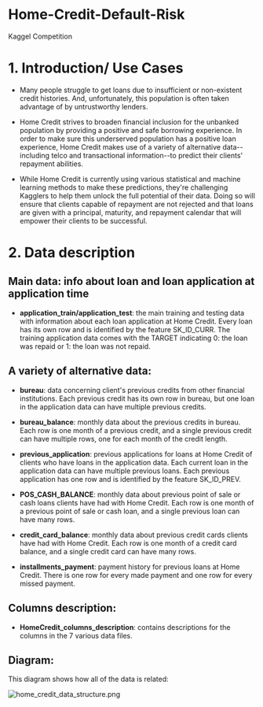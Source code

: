# Home-Credit-Default-Risk
Kaggel Competition


# <a id='1'>1. Introduction/ Use Cases</a>
* Many people struggle to get loans due to insufficient or non-existent credit histories. And, unfortunately, this population is often taken advantage of by untrustworthy lenders.

* Home Credit strives to broaden financial inclusion for the unbanked population by providing a positive and safe borrowing experience. In order to make sure this underserved population has a positive loan experience, Home Credit makes use of a variety of alternative data--including telco and transactional information--to predict their clients' repayment abilities.

* While Home Credit is currently using various statistical and machine learning methods to make these predictions, they're challenging Kagglers to help them unlock the full potential of their data. Doing so will ensure that clients capable of repayment are not rejected and that loans are given with a principal, maturity, and repayment calendar that will empower their clients to be successful.

# <a id='2'>2. Data description</a>
## Main data: info about loan and loan application at application time
* **application_train/application_test**: the main training and testing data with information about each loan application at Home Credit. Every loan has its own row and is identified by the feature SK_ID_CURR. The training application data comes with the TARGET indicating 0: the loan was repaid or 1: the loan was not repaid. 

## A variety of alternative data:
* **bureau**: data concerning client's previous credits from other financial institutions. Each previous credit has its own row in bureau, but one loan in the application data can have multiple previous credits.

* **bureau_balance**: monthly data about the previous credits in bureau. Each row is one month of a previous credit, and a single previous credit can have multiple rows, one for each month of the credit length. 

* **previous_application**: previous applications for loans at Home Credit of clients who have loans in the application data. Each current loan in the application data can have multiple previous loans. Each previous application has one row and is identified by the feature SK_ID_PREV. 

* **POS_CASH_BALANCE**: monthly data about previous point of sale or cash loans clients have had with Home Credit. Each row is one month of a previous point of sale or cash loan, and a single previous loan can have many rows.

* **credit_card_balance**: monthly data about previous credit cards clients have had with Home Credit. Each row is one month of a credit card balance, and a single credit card can have many rows.

* **installments_payment**: payment history for previous loans at Home Credit. There is one row for every made payment and one row for every missed payment. 

## Columns description:
* **HomeCredit_columns_description**: contains descriptions for the columns in the 7 various data files.

## Diagram:
This diagram shows how all of the data is related:

![home_credit_data_structure.png](attachment:home_credit_data_structure.png)

